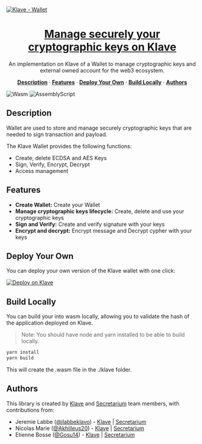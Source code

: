 <a href="https://klave.com/">
  <img alt="Klave - Wallet" src="https://klave.com/images/marketplace/krc20.png">
  <h1 align="center">Manage securely your cryptographic keys on Klave</h1>
</a>

<p align="center">
  An implementation on Klave of a Wallet to manage cryptographic keys and external owned account for the web3 ecosystem.
</p>

<p align="center">
  <a href="#description"><strong>Description</strong></a> ·
  <a href="#features"><strong>Features</strong></a> ·
  <a href="#deploy-your-own"><strong>Deploy Your Own</strong></a> ·
  <a href="#build-locally"><strong>Build Locally</strong></a> ·
  <a href="#authors"><strong>Authors</strong></a>
</p>

![Wasm](https://img.shields.io/badge/Webassembly-5E4EE3?style=for-the-badge&labelColor=white&logo=webassembly&logoColor=5E4EE3) ![AssemblyScript](https://img.shields.io/badge/Assemblyscript-3578C7?style=for-the-badge&labelColor=white&logo=assemblyscript&logoColor=3578C7)

## Description

Wallet are used to store and manage securely cryptographic keys that are needed to sign transaction and payload.

The Klave Wallet provides the following functions:

- Create, delete ECDSA and AES Keys
- Sign, Verify, Encrypt, Decrypt
- Access management

## Features

- **Create Wallet:** Create your Wallet
- **Manage cryptographic keys lifecycle:** Create, delete and use your cryptographic keys
- **Sign and Verify:** Create and verify signature with your keys
- **Encrypt and decrypt:** Encrypt message and Decrypt cypher with your keys

## Deploy Your Own

You can deploy your own version of the Klave wallet with one click:

[![Deploy on Klave](https://klave.com/images/deploy-on-klave.svg)](https://app.klave.com/template/github/secretarium/klave-basic-wallet)

## Build Locally

You can build your into wasm locally, allowing you to validate the hash of the application deployed on Klave.

> Note: You should have node and yarn installed to be able to build locally.

```bash
yarn install
yarn build
```
This will create the .wasm file in the ./klave folder.

## Authors

This library is created by [Klave](https://klave.com) and [Secretarium](https://secretarium.com) team members, with contributions from:

- Jeremie Labbe ([@jlabbeklavo](https://github.com/jlabbeKlavo)) - [Klave](https://klave.com) | [Secretarium](https://secretarium.com)
- Nicolas Marie ([@Akhilleus20](https://github.com/Akhilleus20)) - [Klave](https://klave.com) | [Secretarium](https://secretarium.com)
- Etienne Bosse ([@Gosu14](https://github.com/Gosu14)) - [Klave](https://klave.com) | [Secretarium](https://secretarium.com)